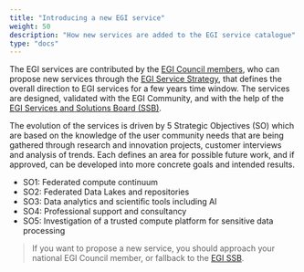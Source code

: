 ```yaml
---
title: "Introducing a new EGI service"
weight: 50
description: "How new services are added to the EGI service catalogue"
type: "docs"
---
```


The EGI services are contributed by the
[EGI Council members](https://www.egi.eu/egi-federation/#council), who can
propose new services through the
[EGI Service Strategy](https://www.egi.eu/publication/egi-federation-service-strategy-2022-2024/),
that defines the overall direction to EGI services for a few years time window.
The services are designed, validated with the EGI Community, and with the help
of the [EGI Services and Solutions Board (SSB)](https://go.egi.eu/ssb).

The evolution of the services is driven by 5 Strategic Objectives (SO) which are
based on the knowledge of the user community needs that are being gathered
through research and innovation projects, customer interviews and analysis of
trends. Each defines an area for possible future work, and if approved, can be
developed into more concrete goals and intended results.

- SO1: Federated compute continuum
- SO2: Federated Data Lakes and repositories
- SO3: Data analytics and scientific tools including AI
- SO4: Professional support and consultancy
- SO5: Investigation of a trusted compute platform for sensitive data processing

> If you want to propose a new service, you should approach your national EGI
> Council member, or fallback to the [EGI SSB](https://go.egi.eu/ssb).
